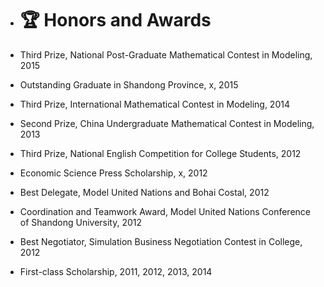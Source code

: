 
- # 🏆 Honors and Awards

- Third Prize, National Post-Graduate Mathematical Contest in Modeling, 2015  

- Outstanding Graduate in Shandong Province, x, 2015  

- Third Prize, International Mathematical Contest in Modeling, 2014  

- Second Prize, China Undergraduate Mathematical Contest in Modeling, 2013  

- Third Prize, National English Competition for College Students, 2012  

- Economic Science Press Scholarship, x, 2012  

- Best Delegate, Model United Nations and Bohai Costal, 2012  

- Coordination and Teamwork Award, Model United Nations Conference of Shandong University, 2012 

- Best Negotiator, Simulation Business Negotiation Contest in College, 2012  

- First-class Scholarship, 2011, 2012, 2013, 2014
